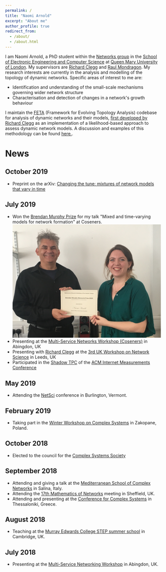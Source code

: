 ```yaml
---
permalink: /
title: "Naomi Arnold"
excerpt: "About me"
author_profile: true
redirect_from:
  - /about/
  - /about.html
---
```


I am Naomi Arnold, a PhD student within the [Networks group](https://www.eecs.qmul.ac.uk/research/view/networks) in the [School of Electronic Engineering and Computer Science](https://www.eecs.qmul.ac.uk/) at [Queen Mary University of London](https://www.qmul.ac.uk/). My supervisors are [Richard Clegg](https://www.richardclegg.org) and [Raul Mondragon](https://www.eecs.qmul.ac.uk/~raul/Rauls_page.html). My research interests are currently in the analysis and modelling of the topology of dynamic networks. Specific areas of interest to me are:
* Identification and understanding of the small-scale mechanisms governing wider network structure
* Characterisation and detection of changes in a network's growth behaviour

I maintain the [FETA](https://github.com/narnolddd/FETA3) (Framework for Evolving Topology Analysis) codebase for analysis of dynamic networks and their models, [first developed by Richard Clegg](https://github.com/richardclegg/FETA2) as an implementation of a likelihood-based approach to assess dynamic network models. A discussion and examples of this methodology can be found [here.](http://www.richardclegg.org/sites/default/files/papers/feta_comnet_2015.pdf).

# News

## October 2019
* Preprint on the arXiv: [Changing the tune: mixtures of network models that vary in time](https://arxiv.org/abs/1909.13253)

## July 2019

* Won the [Brendan Murphy Prize](http://coseners.net/history/brendan-murphy-prize/) for my talk "Mixed and time-varying models for network formation" at Coseners.
![alt-text](images/brendan_murphy.jpg "Brendan Murphy Prize")
* Presenting at the [Multi-Service Networks Workshop (Coseners)](http://coseners.net/coseners-2019/) in Abingdon, UK
* Presenting with [Richard Clegg](https://www.richardclegg.org) at the [3rd UK Workshop on Network Science](https://sites.google.com/view/network-science-leeds/home) in Leeds, UK
* Participated in the [Shadow TPC](https://conferences.sigcomm.org/imc/2019/shadow/) of the [ACM Internet Measurements Conference](https://conferences.sigcomm.org/imc/2019/)

## May 2019

* Attending the [NetSci](http://vermontcomplexsystems.org/events/netsci/) conference in Burlington, Vermont.

## February 2019

* Taking part in the [Winter Workshop on Complex Systems](http://wwcs2019.org/) in Zakopane, Poland.

## October 2018

* Elected to the council for the [Complex Systems Society](https://cssociety.org/news/79)

## September 2018

* Attending and giving a talk at the [Mediterranean School of Complex Networks](http://mediterraneanschoolcomplex.net/) in Salina, Italy.
* Attending the [17th Mathematics of Networks](http://www.monmeetings.org/meeting17/) meeting in Sheffield, UK.
* Attending and presenting at the [Conference for Complex Systems](http://ccs2018.web.auth.gr/) in Thessaloniki, Greece.

## August 2018

* Teaching at the [Murray Edwards College STEP summer school](https://www.murrayedwards.cam.ac.uk/step-summer-school) in Cambridge, UK.

## July 2018

* Presenting at the [Multi-Service Networking Workshop](http://coseners.net/coseners-2018/) in Abingdon, UK.
